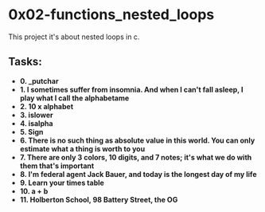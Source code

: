 # 0x02-functions_nested_loops

This project it's about nested loops in c.

## Tasks:

- **0. \_putchar**
- **1. I sometimes suffer from insomnia. And when I can't fall asleep, I play what I call the alphabetame**
- **2. 10 x alphabet**
- **3. islower**
- **4. isalpha**
- **5. Sign**
- **6. There is no such thing as absolute value in this world. You can only estimate what a thing is worth to you**
- **7. There are only 3 colors, 10 digits, and 7 notes; it's what we do with them that's important**
- **8. I'm federal agent Jack Bauer, and today is the longest day of my life**
- **9. Learn your times table**
- **10. a + b**
- **11. Holberton School, 98 Battery Street, the OG**
